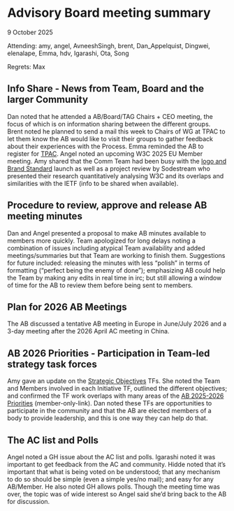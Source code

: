 # Advisory Board meeting summary

9 October 2025

Attending: amy, angel, AvneeshSingh, brent, Dan_Appelquist, Dingwei, elenalape, Emma, hdv, Igarashi, Ota, Song

Regrets: Max

## Info Share - News from Team, Board and the larger Community

Dan noted that he attended a AB/Board/TAG Chairs + CEO meeting, the focus of which is on information sharing between the different groups. Brent noted he planned to send a mail this week to Chairs of WG at TPAC to let them know the AB would like to visit their groups to gather feedback about their experiences with the Process. Emma reminded the AB to register for [TPAC](https://www.w3.org/2025/11/TPAC/registration.html). Angel noted an upcoming W3C 2025 EU Member meeting. Amy shared that the Comm Team had been busy with the [logo and Brand Standard](https://www.w3.org/policies/logos/#logo-usage) launch as well as a project review by Sodestream who presented their research quantitatively analysing W3C and its overlaps and similarities with the IETF (info to be shared when available).

## Procedure to review, approve and release AB meeting minutes

Dan and Angel presented a proposal to make AB minutes available to members more quickly. Team apologized for long delays noting a combination of issues including atypical Team availability and added meetings/summaries but that Team are working to finish them. Suggestions for future included: releasing the minutes with less “polish” in terms of formatting (“perfect being the enemy of done”); emphasizing AB could help the Team by making any edits in real time in irc; but still allowing a window of time for the AB to review them before being sent to members.

## Plan for 2026 AB Meetings

The AB discussed a tentative AB meeting in Europe in June/July 2026 and a 3-day meeting after the 2026 April AC meeting in China.

## AB 2026 Priorities - Participation in Team-led strategy task forces

Amy gave an update on the [Strategic Objectives](https://www.w3.org/2025/06/w3c-2025-roadmap-to-develop-a-strategy/#4-strategic-objectives) TFs. She noted the Team and Members involved in each Initiative TF, outlined the different objectives; and confirmed the TF work overlaps with many areas of the [AB 2025-2026 Priorities](https://www.w3.org/wiki/AB/2026_Priorities#AB_Priorities_2025-2026) (member-only-link). Dan noted these TFs are opportunities to participate in the community and that the AB are elected members of a body to provide leadership, and this is one way they can help do that.

## The AC list and Polls
Angel noted a GH issue about the AC list and polls. Igarashi noted it was important to get feedback from the AC and community. Hidde noted that it’s important that what is being voted on be understood; that any mechanism to do so should be simple (even a simple yes/no mail); and easy for any AB/Member. He also noted GH allows polls. Though the meeting time was over, the topic was of wide interest so Angel said she’d bring back to the AB for discussion.
